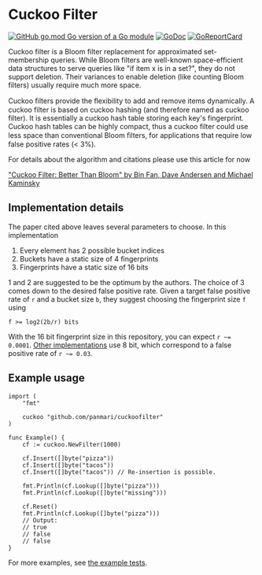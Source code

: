 # Cuckoo Filter

[![GitHub go.mod Go version of a Go module](https://img.shields.io/github/go-mod/go-version/panmari/cuckoofilter.svg)](https://github.com/panmari/cuckoofilter)
[![GoDoc](https://godoc.org/github.com/panmari/cuckoofilter?status.svg)](https://godoc.org/github.com/panmari/cuckoofilter)
[![GoReportCard](https://goreportcard.com/badge/github.com/panmari/cuckoofilter)](https://goreportcard.com/report/github.com/panmari/cuckoofilter)

Cuckoo filter is a Bloom filter replacement for approximated set-membership queries. While Bloom filters are well-known space-efficient data structures to serve queries like "if item x is in a set?", they do not support deletion. Their variances to enable deletion (like counting Bloom filters) usually require much more space.

Cuckoo ﬁlters provide the ﬂexibility to add and remove items dynamically. A cuckoo filter is based on cuckoo hashing (and therefore named as cuckoo filter). It is essentially a cuckoo hash table storing each key's fingerprint. Cuckoo hash tables can be highly compact, thus a cuckoo filter could use less space than conventional Bloom ﬁlters, for applications that require low false positive rates (< 3%).

For details about the algorithm and citations please use this article for now

["Cuckoo Filter: Better Than Bloom" by Bin Fan, Dave Andersen and Michael Kaminsky](https://www.cs.cmu.edu/~dga/papers/cuckoo-conext2014.pdf)

## Implementation details

The paper cited above leaves several parameters to choose. In this implementation

1. Every element has 2 possible bucket indices
2. Buckets have a static size of 4 fingerprints
3. Fingerprints have a static size of 16 bits

1 and 2 are suggested to be the optimum by the authors. The choice of 3 comes down to the desired false positive rate. Given a target false positive rate of `r` and a bucket size `b`, they suggest choosing the fingerprint size `f` using

    f >= log2(2b/r) bits

With the 16 bit fingerprint size in this repository, you can expect `r ~= 0.0001`.
[Other implementations](https://github.com/seiflotfy/cuckoofilter) use 8 bit, which correspond to a false positive rate of `r ~= 0.03`.

## Example usage

```golang
import (
	"fmt"

	cuckoo "github.com/panmari/cuckoofilter"
)

func Example() {
	cf := cuckoo.NewFilter(1000)

	cf.Insert([]byte("pizza"))
	cf.Insert([]byte("tacos"))
	cf.Insert([]byte("tacos")) // Re-insertion is possible.

	fmt.Println(cf.Lookup([]byte("pizza")))
	fmt.Println(cf.Lookup([]byte("missing")))

	cf.Reset()
	fmt.Println(cf.Lookup([]byte("pizza")))
	// Output:
	// true
	// false
	// false
}
```

For more examples, see [the example tests](https://github.com/panmari/cuckoofilter/blob/master/example_test.go).

